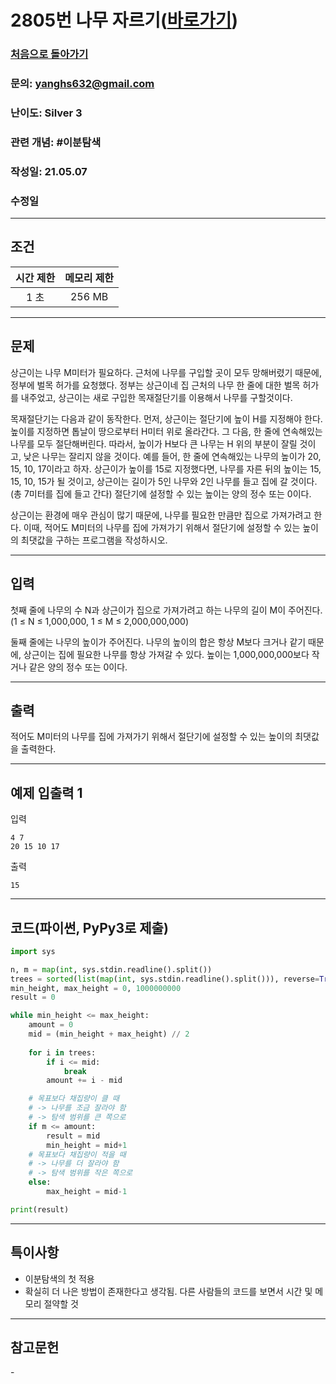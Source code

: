 # 2805번 나무 자르기([바로가기](https://www.acmicpc.net/problem/2805))

### [처음으로 돌아가기](../README.md)
### 문의: yanghs632@gmail.com
### 난이도: Silver 3
### 관련 개념: #이분탐색
### 작성일: 21.05.07
### 수정일

---
## 조건
시간 제한|메모리 제한|
:---:|:---:
1 초|256 MB

---
## 문제
상근이는 나무 M미터가 필요하다. 근처에 나무를 구입할 곳이 모두 망해버렸기 때문에, 정부에 벌목 허가를 요청했다. 정부는 상근이네 집 근처의 나무 한 줄에 대한 벌목 허가를 내주었고, 상근이는 새로 구입한 목재절단기를 이용해서 나무를 구할것이다.

목재절단기는 다음과 같이 동작한다. 먼저, 상근이는 절단기에 높이 H를 지정해야 한다. 높이를 지정하면 톱날이 땅으로부터 H미터 위로 올라간다. 그 다음, 한 줄에 연속해있는 나무를 모두 절단해버린다. 따라서, 높이가 H보다 큰 나무는 H 위의 부분이 잘릴 것이고, 낮은 나무는 잘리지 않을 것이다. 예를 들어, 한 줄에 연속해있는 나무의 높이가 20, 15, 10, 17이라고 하자. 상근이가 높이를 15로 지정했다면, 나무를 자른 뒤의 높이는 15, 15, 10, 15가 될 것이고, 상근이는 길이가 5인 나무와 2인 나무를 들고 집에 갈 것이다. (총 7미터를 집에 들고 간다) 절단기에 설정할 수 있는 높이는 양의 정수 또는 0이다.

상근이는 환경에 매우 관심이 많기 때문에, 나무를 필요한 만큼만 집으로 가져가려고 한다. 이때, 적어도 M미터의 나무를 집에 가져가기 위해서 절단기에 설정할 수 있는 높이의 최댓값을 구하는 프로그램을 작성하시오.

---
## 입력
첫째 줄에 나무의 수 N과 상근이가 집으로 가져가려고 하는 나무의 길이 M이 주어진다. (1 ≤ N ≤ 1,000,000, 1 ≤ M ≤ 2,000,000,000)

둘째 줄에는 나무의 높이가 주어진다. 나무의 높이의 합은 항상 M보다 크거나 같기 때문에, 상근이는 집에 필요한 나무를 항상 가져갈 수 있다. 높이는 1,000,000,000보다 작거나 같은 양의 정수 또는 0이다.

---
## 출력
적어도 M미터의 나무를 집에 가져가기 위해서 절단기에 설정할 수 있는 높이의 최댓값을 출력한다.

---
## 예제 입출력 1
입력
```
4 7
20 15 10 17
```

출력
```
15
```

---
## 코드(파이썬, PyPy3로 제출)
```python
import sys

n, m = map(int, sys.stdin.readline().split())
trees = sorted(list(map(int, sys.stdin.readline().split())), reverse=True)
min_height, max_height = 0, 1000000000
result = 0

while min_height <= max_height:
    amount = 0
    mid = (min_height + max_height) // 2
    
    for i in trees:
        if i <= mid:
            break
        amount += i - mid

    # 목표보다 채집량이 클 때
    # -> 나무를 조금 잘라야 함
    # -> 탐색 범위를 큰 쪽으로
    if m <= amount:
        result = mid
        min_height = mid+1
    # 목표보다 채집량이 적을 때
    # -> 나무를 더 잘라야 함
    # -> 탐색 범위를 작은 쪽으로
    else:
        max_height = mid-1

print(result)
```

---
## 특이사항
- 이분탐색의 첫 적용
- 확실히 더 나은 방법이 존재한다고 생각됨. 다른 사람들의 코드를 보면서 시간 및 메모리 절약할 것

---
## 참고문헌
\-